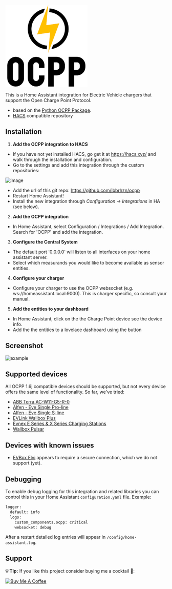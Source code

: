 ![OCPP](https://github.com/home-assistant/brands/raw/master/custom_integrations/ocpp/icon.png)

This is a Home Assistant integration for Electric Vehicle chargers that support the Open Charge Point Protocol.

* based on the [Python OCPP Package](https://github.com/mobilityhouse/ocpp).
* [HACS](https://hacs.xyz/) compatible repository 

## Installation


1. **Add the OCPP integration to HACS**
- If you have not yet installed HACS, go get it at https://hacs.xyz/ and walk through the installation and configuration.
- Go to the settings and add  this integration through the custom repositories:

![image](https://user-images.githubusercontent.com/13691266/124573829-2e42ad80-de4a-11eb-8ac7-5d141f237608.png)
- Add the url of this git repo: https://github.com/lbbrhzn/ocpp
- Restart Home Assistant!
- Install the new integration through *Configuration -> Integrations* in HA (see below).
2. **Add the OCPP integration**
- In Home Assistant, select Configuration / Integrations / Add Integration. Search for 'OCPP' and add the integration.
3. **Configure the Central System**
- The default port '0.0.0.0' will listen to all interfaces on your home assistant server.
- Select which measurands you would like to become available as sensor entities.
4. **Configure your charger**
- Configure your charger to use the OCPP websocket (e.g. ws://homeassistant.local:9000). This is charger specific, so consult your manual. 
5. **Add the entities to your dashboard**
- In Home Assistant, click on the the Charge Point device see the device info.
- Add the the entities to a lovelace dashboard using the button

## Screenshot

![example](https://github.com/lbbrhzn/ocpp/raw/main/example.png "Example")

## Supported devices

All OCPP 1.6j compatible devices should be supported, but not every device offers the same level of functionality. So far, we've tried:

- [ABB Terra AC-W11-G5-R-0](https://new.abb.com/products/6AGC082156/tac-w11-g5-r-0)
- [Alfen - Eve Single Pro-line](https://alfen.com/en/ev-charge-points/alfen-product-range)
- [Alfen - Eve Single S-line](https://alfen.com/en/ev-charge-points/alfen-product-range)
- [EVLink Wallbox Plus](https://www.se.com/ww/en/product/EVH3S22P0CK/evlink-wallbox-plus---t2-attached-cable---3-phase---32a-22kw/)
- [Evnex E Series & X Series Charging Stations](https://www.evnex.com/)
- [Wallbox Pulsar](https://wallbox.com/en_uk/wallbox-pulsar)


## Devices with known issues
- [EVBox Elvi](https://evbox.com/en/products/home-chargers/elvi?language=en) appears to require a secure connection, which we do not support (yet).

## Debugging

To enable debug logging for this integration and related libraries you
can control this in your Home Assistant `configuration.yaml`
file. Example:

```
logger:
  default: info
  logs:
    custom_components.ocpp: critical
    websocket: debug
```

After a restart detailed log entries will appear in `/config/home-assistant.log`.

## Support
**💡 Tip:** If you like this project consider buying me a cocktail 🍹:

<a href="https://www.buymeacoffee.com/lbbrhzn" target="_blank">
  <img src="https://cdn.buymeacoffee.com/buttons/default-black.png" alt="Buy Me A Coffee" width="150px">
</a>
